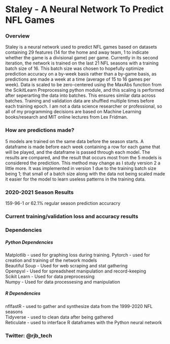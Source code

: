 # Staley - A Neural Network To Predict NFL Games


### **Overview**
Staley is a neural network used to predict NFL games based on datasets containing 29 features (14 for the home and away team, 1 to indicate whether the game is a divisional game) per game. Currently in its second iteration, the network is trained on the last 21 NFL seasons with a training batch size of 16. This batch size was chosen to hopefully optimize prediction accuracy on a by-week basis rather than a by-game basis, as predictions are made a week at a time (average of 15 to 16 games per week). Data is scaled to be zero-centered using the MaxAbs function from the ScikitLearn Preprocessing python module, and this scaling is performed after seperarting the data into batches. This ensures similar data across batches. Training and validation data are shuffled multiple times before each training epoch. I am not a data science researcher or professional, so all of my programming decisions are based on Machine Learning books/research and MIT online lectures from Lex Fridman.
  
  
### **How are predictions made?** 
5 models are trained on the same data before the season starts. A dataframe is made before each week containing a row for each game that will be played, and the dataframe is passed through each model. The results are compared, and the result that occurs most from the 5 models is considered the prediction. This method may change as I study version 2 a little more. It was implemented in version 1 due to the training batch size being 1; that small of a batch size along with the data not being scaled made it easier for the model to learn useless patterns in the training data.
  
  
### **2020-2021 Season Results** 
159-96-1 *or* 62.1% regular season prediction accuracry

### **Current training/validation loss and accuracy results** 


### **Dependencies** 
##### *Python Dependencies*
Matplotlib - used for graphing loss during training. 
Pytorch - used for creation and training of the network models  
Beautiful Soup - Used for web scraping and stat gathering  
Openpyxl - Used for spreadsheet manipulation and record-keeping  
Scikit Learn - Used for data preprocessing  
Numpy - Used for data processesing and manipulation  

##### *R Dependencies*
nflfastR - used to gather and synthesize data from the 1999-2020 NFL seasons  
Tidyverse - used to clean data after being gathered  
Reticulate - used to interface R dataframes with the Python neural network  


### **Twitter: @rjb_tech**
